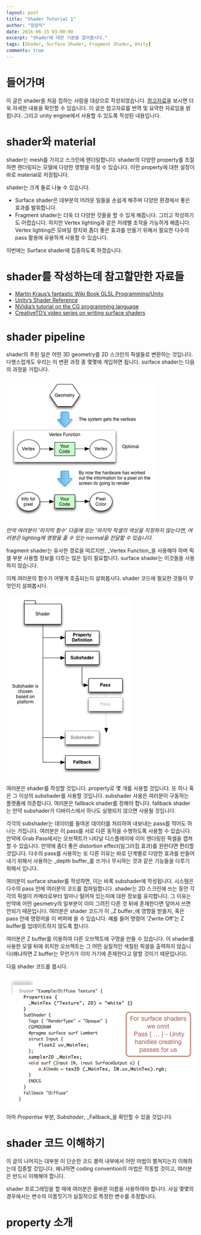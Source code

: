 ```yaml
---
layout: post
title: "Shader Tutorial 1"
author: "장문익"
date: 2016-06-15 03:00:00
excerpt: "Shader에 대한 기본을 알아봅시다."
tags: [Shader, Surface Shader, Fragment Shader, Unity]
comments: true
---
```


# 들어가며

이 글은 shader을 처음 접하는 사람을 대상으로 작성되었습니다. [참고자료](https://unitygem.wordpress.com/shader-part-1/)을 보시면 더욱 자세한 내용을 확인할 수 있습니다. 이 글은 참고자료를 번역 및 요약한 자료임을 밝힙니다. 그리고 unity engine에서 사용할 수 있도록 작성된 내용입니다.

# shader와 material

shader는 mesh를 가지고 스크린에 렌더링합니다. shader의 다양한 property를 조절하면 렌더링되는 모델에 다양한 영향을 미칠 수 있습니다. 이런 property에 대한 설정이 바로 material로 저장됩니다.

shader는 크게 둘로 나눌 수 있습니다.

* Surface shader은 대부분의 어려운 일들을 손쉽게 해주며 다양한 환경에서 좋은 효과를 발휘합니다.
* Fragment shader는 더욱 더 다양한 것들을 할 수 있게 해줍니다. 그리고 작성하기도 어렵습니다. 하지만 Vertex lighting과 같은 저레벨 조작을 가능하게 해줍니다. Vertex lighting은 모바일 장치와 좀더 좋은 효과를 만들기 위해서 필요한 다수의 pass 활용에 유용하게 사용할 수 있습니다.

이번에는 Surface shader에 집중하도록 하겠습니다.

# shader를 작성하는데 참고할만한 자료들

* [Martin Kraus’s fantastic Wiki Book GLSL Programming/Unity](https://en.wikibooks.org/wiki/GLSL_Programming/Unity)
* [Unity’s Shader Reference](http://docs.unity3d.com/Manual/SL-Reference.html)
* [NVidia’s tutorial on the CG programming language](http://http.developer.nvidia.com/CgTutorial/cg_tutorial_chapter01.html)
* [CreativeTD’s video series on writing surface shaders](http://www.creativetd.com/?page_id=617)

# shader pipeline

shader의 주된 일은 어떤 3D geometry를 2D 스크린의 픽셀들로 변환하는 것입니다. 다행스럽게도 우리는 이 변환 과정 중 몇몇에 개입하면 됩니다. surface shader는 다음의 과정을 거칩니다.

![ShaderPipeline](/assets/img/ShaderPipeline.png)

_만약 여러분이 '마지막 함수' 다음에 있는 '마지막 픽셀의 색상을 지정하지 않는다면, 여러분은 lighting에 영향을 줄 수 있는 normal을 전달할 수 있습니다._

fragment shader는 유사한 경로을 따르지만, _Vertex Function_을 사용해야 하며 픽셀 부분 사용할 정보를 다루는 많은 일이 필요합니다. surface shader는 이것들을 사용하지 않습니다.

이제 여러분의 함수가 어떻게 호출되는지 살펴봅시다. shader 코드에 필요한 것들이 무엇인지 살펴봅시다.

![ShaderCodeProcess](/assets/img/ShaderProcess.png)

여러분은 shader를 작성할 것입니다. property로 몇 개를 사용할 것입니다. 또 하나 혹은 그 이상의 subshader를 사용할 것입니다. subshader 사용은 여러분이 구동하는 플랫폼에 의존합니다. 여러분은 fallback shader를 정해야 합니다. fallback shader는 만약 subshader가 디바이스에서 하나도 실행되지 않으면 사용될 것입니다.

각각의 subshader는 데이터를 들여온 데이터를 처리하여 내보내는 pass를 적어도 하나는 가집니다. 여러분은 이 pass를 서로 다른 동작을 수행하도록 사용할 수 있습니다. 만약에 Grab Pass에서는 오브젝트가 나타날 디스플레이에 이미 렌더링된 픽셀을 캡쳐할 수 있습니다. 만약에 좀더 좋은 distortion effect(일그러짐 효과)를 원한다면 편리할 것입니다. 다수의 pass를 사용하는 또 다른 이유는 바로 단계별로 다양한 효과를 만들어 내기 위해서 사용하는 _depth buffer_를 쓰거나 무시하는 것과 같은 기능들을 다루기 위해서 입니다. 

여러분이 surface shader를 작성하면, 이는 바록 subshader에 작성됩니다. 시스템은 다수의 pass 안에 여러분의 코드를 컴파일합니다. shader는 2D 스크린에 쓰는 동안 각각의 픽셀이 카메라로부터 얼마나 떨어져 있는지에 대한 정보를 유지합니다. 그 이유는 만약에 어떤 geometry의 일부분이 이미 그려진 다른 것 뒤에 존재한다면 덮어서 쓰면 안되기 때문입니다. 여러분은 shader 코드가 이 _Z buffer_에 영향을 받을지, 혹은 pass 안에 명령어을 이 버퍼에 쓸 수 있습니다. 예를 들어 명령어 'Zwrite Off'는 Z buffer를 업데이트하지 않도록 합니다.

여러분은 Z buffer를 이용하여 다른 오브젝트에 구멍을 만들 수 있습니다. 이 shader를 사용한 모델 뒤에 위치한 오브젝트는 그 어떤 실질적인 색칠된 픽셀을 출력하지 않습니다(왜냐하면 Z buffer는 무언가가 이미 거기에 존재한다고 말할 것이기 때문입니다).

다음 shader 코드를 봅시다. 

![ShaderEx1](/assets/img/ShaderEx1.png)

아마 _Propertise_ 부분, _Subshader_, _Fallback_을 확인할 수 있을 것입니다.

# shader 코드 이해하기

이 글의 나머지는 대부분 이 단순한 코드 블럭 내부에서 어떤 마법이 펼쳐지는지 이해하는데 집중할 것입니다. 왜냐하면 coding convention의 마법은 작동할 것이고, 여러분은 반드시 이해해야 합니다.

shader 프로그래밍을 할 때에 여러분은 올바른 이름을 사용하여야 합니다. 사실 몇몇의 경우에서는 변수의 이름짓기가 실질적으로 특정한 변수를 추정합니다.

# property 소개

 






